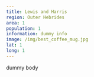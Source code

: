 ```yaml
---
title: Lewis and Harris
region: Outer Hebrides
area: 1
population: 1
information: dummy info
image: /img/best_coffee_mug.jpg
lat: 1
long: 1
---
```

dummy body